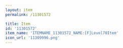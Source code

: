 ```yaml
---
layout: item
permalink: /11301572

title: Item
id: '11301572'
item_name: 'ITEMNAME_11301572_NAME:[F]Level70Item'
icon_url: '11309996.png'
---
```

